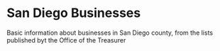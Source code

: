# San Diego Businesses

Basic information about businesses in San Diego county, from the lists published byt the Office of the Treasurer